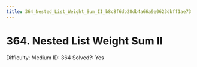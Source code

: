 ```yaml
---
title: 364_Nested_List_Weight_Sum_II_b8c8f6db28db4a66a9e0623dbff1ae73
---
```


# 364. Nested List Weight Sum II

Difficulty: Medium
ID: 364
Solved?: Yes